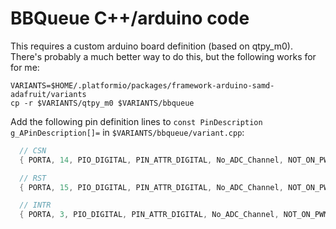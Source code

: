 # BBQueue C++/arduino code

This requires a custom arduino board definition (based on qtpy_m0). There's probably a much better way to do this, but the following works for for me:

```shell
VARIANTS=$HOME/.platformio/packages/framework-arduino-samd-adafruit/variants
cp -r $VARIANTS/qtpy_m0 $VARIANTS/bbqueue
```


Add the following pin definition lines to `const PinDescription g_APinDescription[]=` in `$VARIANTS/bbqueue/variant.cpp`:

```C++
  // CSN
  { PORTA, 14, PIO_DIGITAL, PIN_ATTR_DIGITAL, No_ADC_Channel, NOT_ON_PWM, NOT_ON_TIMER, EXTERNAL_INT_NONE},

  // RST
  { PORTA, 15, PIO_DIGITAL, PIN_ATTR_DIGITAL, No_ADC_Channel, NOT_ON_PWM, NOT_ON_TIMER, EXTERNAL_INT_NONE},

  // INTR
  { PORTA, 3, PIO_DIGITAL, PIN_ATTR_DIGITAL, No_ADC_Channel, NOT_ON_PWM, NOT_ON_TIMER, EXTERNAL_INT_3},
```